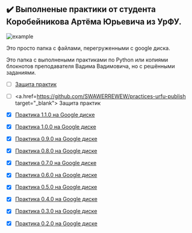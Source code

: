 ## :heavy_check_mark: Выполненые практики от студента __Коробейникова Артёма Юрьевича из УрФУ__.
![example](https://img.shields.io/badge/Google_colab-Python-darkgreen)

Это просто папка с файлами, перегруженными с google диска.

Это папка с выполнеными практиками по Python или копиями блокнотов преподавателя Вадима Вадимовича, но с решёнными заданиями.
- [ ] [Защита практик](https://github.com/SWAWERREWEW/practices-urfu-publish)
- [ ] <a.href=https://github.com/SWAWERREWEW/practices-urfu-publish target="_blank"> Защита практик </a>
- [X] [Практика 1.1.0 на Google диске](https://colab.research.google.com/drive/1UpuD-DGyyExaZkN1ndT7ybOXjzSpUmv9?usp=drive_link)
- [X] [Практика 1.0.0 на Google диске](https://colab.research.google.com/drive/1pEx5Czy-tpxMx0bOsNy1M-vKyUX9naSh?usp=sharing)
- [X] [Практика 0.9.0 на Google диске](https://colab.research.google.com/drive/1LrgaJtI4wWpsRuuJp3OPxmNQNYnUD0dp?usp=sharing)
- [X] [Практика 0.8.0 на Google диске](https://colab.research.google.com/drive/1F-FmYMxPvDMEVTxbtcGhaQXIIfUNCtZR?usp=sharing)
- [X] [Практика 0.7.0 на Google диске](https://colab.research.google.com/drive/1LQKoT0M6hXQucZq4ANWPz69-lBOqoPM0?usp=sharing)
- [X] [Практика 0.6.0 на Google диске](https://colab.research.google.com/drive/1QlHKZR4knE7xZ0OVP7VXr_P8jXQgiXdS?usp=sharing)
- [X] [Практика 0.5.0 на Google диске](https://colab.research.google.com/drive/1YcIQAbkpccv5jAy8XEUyvD39ZrzlcXi2?usp=sharing)
- [X] [Практика 0.4.0 на Google диске](https://colab.research.google.com/drive/17uoC41a6HbBWh5mXRBCPbb1UrexUNtLn?usp=sharing)
- [X] [Практика 0.3.0 на Google диске](https://colab.research.google.com/drive/1_P3JZoSvuTQbCjozSanhXujmz9_9KorA?usp=sharing)
- [X] [Практика 0.2.0 на Google диске](https://colab.research.google.com/drive/1DxK3852IrSW8Zn1USgmJSWxX6lQRl8Pd?usp=sharing)

